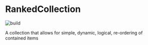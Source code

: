 # RankedCollection
![build](https://github.com/dlumpp/RankedCollection/actions/workflows/ci.yml/badge.svg)

A collection that allows for simple, dynamic, logical, re-ordering of contained items
